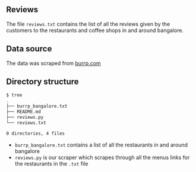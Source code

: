 ## Reviews

The file `reviews.txt` contains the list of all the reviews given by the customers to the restaurants and coffee shops in and around bangalore.

## Data source

The data was scraped from [burrp.com](http://burrp.com) 

## Directory structure

```sh
$ tree
.
├── burrp_bangalore.txt
├── README.md
├── reviews.py
└── reviews.txt

0 directories, 4 files
```

- `burrp_bangalore.txt` contains a list of all the restaurants in and around bangalore
- `reviews.py` is our scraper which scrapes through all the menus links for the restaurants in the `.txt` file